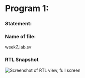 # Program 1: 
### Statement: 

### Name of file:
week7_lab.sv

### RTL Snapshot
![Screenshot of RTL view, full screen]()
